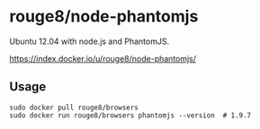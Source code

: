 rouge8/node-phantomjs
=====================

Ubuntu 12.04 with node.js and PhantomJS.

<https://index.docker.io/u/rouge8/node-phantomjs/>

## Usage

```
sudo docker pull rouge8/browsers
sudo docker run rouge8/browsers phantomjs --version  # 1.9.7
```
